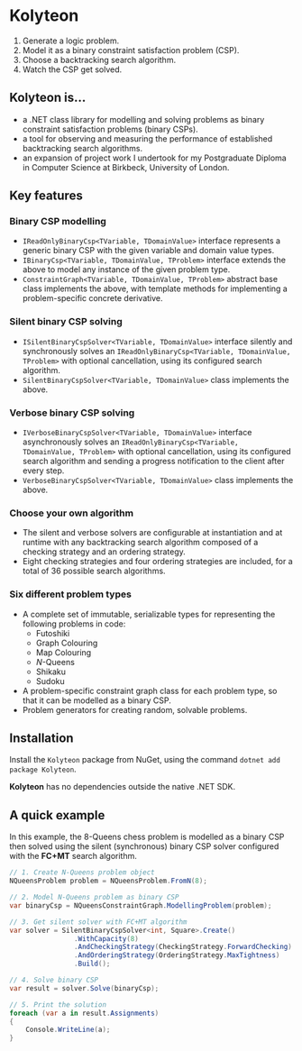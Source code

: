 # Kolyteon

1. Generate a logic problem.
2. Model it as a binary constraint satisfaction problem (CSP).
3. Choose a backtracking search algorithm.
4. Watch the CSP get solved.

## Kolyteon is...

- a .NET class library for modelling and solving problems as binary constraint satisfaction problems (binary CSPs).
- a tool for observing and measuring the performance of established backtracking search algorithms.
- an expansion of project work I undertook for my Postgraduate Diploma in Computer Science at Birkbeck, University of London.

## Key features

### Binary CSP modelling
- `IReadOnlyBinaryCsp<TVariable, TDomainValue>` interface represents a generic binary CSP with the given variable and domain value types.
- `IBinaryCsp<TVariable, TDomainValue, TProblem>` interface extends the above to model any instance of the given problem type.
- `ConstraintGraph<TVariable, TDomainValue, TProblem>` abstract base class implements the above, with template methods for implementing a problem-specific concrete derivative.

### Silent binary CSP solving
- `ISilentBinaryCspSolver<TVariable, TDomainValue>` interface silently and synchronously solves an `IReadOnlyBinaryCsp<TVariable, TDomainValue, TProblem>` with optional cancellation, using its configured search algorithm.
- `SilentBinaryCspSolver<TVariable, TDomainValue>` class implements the above.

### Verbose binary CSP solving
- `IVerboseBinaryCspSolver<TVariable, TDomainValue>` interface asynchronously solves an `IReadOnlyBinaryCsp<TVariable, TDomainValue, TProblem>` with optional cancellation, using its configured search algorithm and sending a progress notification to the client after every step.
- `VerboseBinaryCspSolver<TVariable, TDomainValue>` class implements the above.

### Choose your own algorithm
- The silent and verbose solvers are configurable at instantiation and at runtime with any backtracking search algorithm composed of a checking strategy and an ordering strategy.
- Eight checking strategies and four ordering strategies are included, for a total of 36 possible search algorithms.

### Six different problem types
- A complete set of immutable, serializable types for representing the following problems in code:
  - Futoshiki
  - Graph Colouring
  - Map Colouring
  - *N*-Queens
  - Shikaku
  - Sudoku
- A problem-specific constraint graph class for each problem type, so that it can be modelled as a binary CSP.
- Problem generators for creating random, solvable problems.

## Installation

Install the `Kolyteon` package from NuGet, using the command `dotnet add package Kolyteon`.

**Kolyteon** has no dependencies outside the native .NET SDK.

## A quick example

In this example, the 8-Queens chess problem is modelled as a binary CSP then solved using the silent (synchronous) binary CSP solver configured with the **FC+MT** search algorithm.

```csharp
// 1. Create N-Queens problem object
NQueensProblem problem = NQueensProblem.FromN(8);

// 2. Model N-Queens problem as binary CSP
var binaryCsp = NQueensConstraintGraph.ModellingProblem(problem);

// 3. Get silent solver with FC+MT algorithm
var solver = SilentBinaryCspSolver<int, Square>.Create()
                .WithCapacity(8)
                .AndCheckingStrategy(CheckingStrategy.ForwardChecking)
                .AndOrderingStrategy(OrderingStrategy.MaxTightness)
                .Build();

// 4. Solve binary CSP
var result = solver.Solve(binaryCsp);

// 5. Print the solution
foreach (var a in result.Assignments)
{
    Console.WriteLine(a);
}
```

